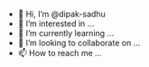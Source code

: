 - 👋 Hi, I’m @dipak-sadhu
- 👀 I’m interested in ...
- 🌱 I’m currently learning ...
- 💞️ I’m looking to collaborate on ...
- 📫 How to reach me ...

<!---
dipak-sadhu/dipak-sadhu is a ✨ special ✨ repository because its `README.md` (this file) appears on your GitHub profile.
You can click the Preview link to take a look at your changes.
--->
